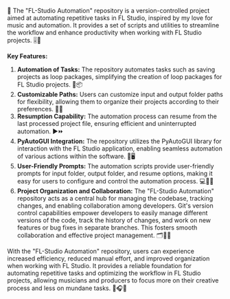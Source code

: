 🎵 The "FL-Studio Automation" repository is a version-controlled project aimed at automating repetitive tasks in FL Studio, inspired by my love for music and automation. It provides a set of scripts and utilities to streamline the workflow and enhance productivity when working with FL Studio projects. 🎚️🔧

**Key Features:**

1. **Automation of Tasks:** The repository automates tasks such as saving projects as loop packages, simplifying the creation of loop packages for FL Studio projects. 🔄📦
2. **Customizable Paths:** Users can customize input and output folder paths for flexibility, allowing them to organize their projects according to their preferences. 📂🔀
3. **Resumption Capability:** The automation process can resume from the last processed project file, ensuring efficient and uninterrupted automation. ▶️⏩
4. **PyAutoGUI Integration:** The repository utilizes the PyAutoGUI library for interaction with the FL Studio application, enabling seamless automation of various actions within the software. 🐍🖥️
5. **User-Friendly Prompts:** The automation scripts provide user-friendly prompts for input folder, output folder, and resume options, making it easy for users to configure and control the automation process. 💻🔄📂
6. **Project Organization and Collaboration:** The "FL-Studio Automation" repository acts as a central hub for managing the codebase, tracking changes, and enabling collaboration among developers. Git's version control capabilities empower developers to easily manage different versions of the code, track the history of changes, and work on new features or bug fixes in separate branches. This fosters smooth collaboration and effective project management. 🗂️👥🤝

With the "FL-Studio Automation" repository, users can experience increased efficiency, reduced manual effort, and improved organization when working with FL Studio. It provides a reliable foundation for automating repetitive tasks and optimizing the workflow in FL Studio projects, allowing musicians and producers to focus more on their creative process and less on mundane tasks. 🎹🎧🚀
